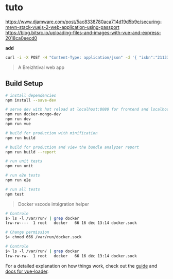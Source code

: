 # tuto
https://www.djamware.com/post/5ac8338780aca714d19d5b9e/securing-mevn-stack-vuejs-2-web-application-using-passport
https://blog.bitsrc.io/uploading-files-and-images-with-vue-and-express-2018ca0eecd0

**add**
```bash
curl -i -X POST -H "Content-Type: application/json" -d '{ "isbn":"211333122, 98872233321123","title":"How to Build MEVN Stack","author": "Didin J.","description":"The comprehensive step by step tutorial on how to build MEVN (MongoDB, Express.js, Vue.js and Node.js) stack web application from scratch","published_year":"2017","publisher":"Djamware.com" }' http://127.0.0.1:3000/api/book
```

> A Breizhtival web app

## Build Setup

``` bash
# install dependencies
npm install --save-dev

# serve dev with hot reload at localhost:8080 for frontend and localhost:3000 for backend
npm run docker-mongo-dev
npm run dev
npm run vue

# build for production with minification
npm run build

# build for production and view the bundle analyzer report
npm run build --report

# run unit tests
npm run unit

# run e2e tests
npm run e2e

# run all tests
npm test
```

> Docker vscode intégration helper
```bash
# Controle
$> ls -l /var/run/ | grep docker
lrw-rw----  1 root   docker   66 16 déc 13:14 docker.sock

# Change permission
$> chmod 666 /var/run/docker.sock

# Controle
$> ls -l /var/run/ | grep docker
lrw-rw-rw-  1 root   docker   66 16 déc 13:14 docker.sock
```

For a detailed explanation on how things work, check out the [guide](http://vuejs-templates.github.io/webpack/) and [docs for vue-loader](http://vuejs.github.io/vue-loader).
